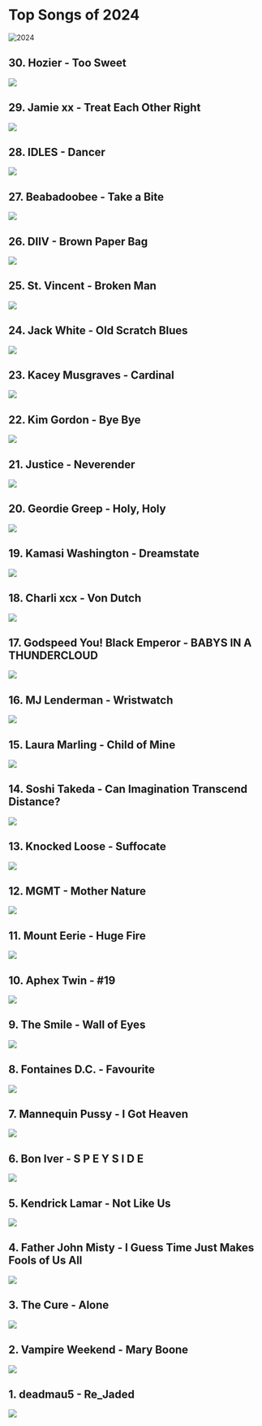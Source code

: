 # Top Songs of 2024

![2024](https://i.imgur.com/F8K5TZE.png)

## 30. Hozier - Too Sweet
    
[![ ](https://markdown-videos-api.jorgenkh.no/url?url=https%3A%2F%2Fwww.youtube.com%2Fwatch%3Fv%3DaezstCBHOPQ)](https://www.youtube.com/watch?v=aezstCBHOPQ)

## 29. Jamie xx - Treat Each Other Right

[![ ](https://markdown-videos-api.jorgenkh.no/url?url=https%3A%2F%2Fwww.youtube.com%2Fwatch%3Fv%3D4zTFuKsJqxA)](https://www.youtube.com/watch?v=4zTFuKsJqxA)


## 28. IDLES - Dancer

[![ ](https://markdown-videos-api.jorgenkh.no/url?url=https%3A%2F%2Fwww.youtube.com%2Fwatch%3Fv%3DA3ZZj5y6Qt4)](https://www.youtube.com/watch?v=A3ZZj5y6Qt4)
    
## 27. Beabadoobee - Take a Bite

[![ ](https://markdown-videos-api.jorgenkh.no/url?url=https%3A%2F%2Fwww.youtube.com%2Fwatch%3Fv%3D-DmixSHLIn0)](https://www.youtube.com/watch?v=-DmixSHLIn0)
    
## 26. DIIV - Brown Paper Bag

[![ ](https://markdown-videos-api.jorgenkh.no/url?url=https%3A%2F%2Fwww.youtube.com%2Fwatch%3Fv%3D1E4CXXWO-9M)](https://www.youtube.com/watch?v=1E4CXXWO-9M)
    
## 25. St. Vincent - Broken Man

[![ ](https://markdown-videos-api.jorgenkh.no/url?url=https%3A%2F%2Fwww.youtube.com%2Fwatch%3Fv%3DRYJxPg6quL4)](https://www.youtube.com/watch?v=RYJxPg6quL4)
    
## 24. Jack White - Old Scratch Blues

[![ ](https://markdown-videos-api.jorgenkh.no/url?url=https%3A%2F%2Fwww.youtube.com%2Fwatch%3Fv%3DxviKHjc89DQ)](https://www.youtube.com/watch?v=xviKHjc89DQ)
    
## 23. Kacey Musgraves - Cardinal

[![ ](https://markdown-videos-api.jorgenkh.no/url?url=https%3A%2F%2Fwww.youtube.com%2Fwatch%3Fv%3DdHI7wnv58ws)](https://www.youtube.com/watch?v=dHI7wnv58ws)
    
## 22. Kim Gordon - Bye Bye

[![ ](https://markdown-videos-api.jorgenkh.no/url?url=https%3A%2F%2Fwww.youtube.com%2Fwatch%3Fv%3DIZ3i80B0qKg)](https://www.youtube.com/watch?v=IZ3i80B0qKg)
    
## 21. Justice - Neverender

[![ ](https://markdown-videos-api.jorgenkh.no/url?url=https%3A%2F%2Fwww.youtube.com%2Fwatch%3Fv%3D47YNsf-7Y7c)](https://www.youtube.com/watch?v=47YNsf-7Y7c)
    
## 20. Geordie Greep - Holy, Holy

[![ ](https://markdown-videos-api.jorgenkh.no/url?url=https%3A%2F%2Fwww.youtube.com%2Fwatch%3Fv%3DA4EU_0vFzuU)](https://www.youtube.com/watch?v=A4EU_0vFzuU)
    
## 19. Kamasi Washington - Dreamstate

[![ ](https://markdown-videos-api.jorgenkh.no/url?url=https%3A%2F%2Fwww.youtube.com%2Fwatch%3Fv%3DnxMolO9CEaU)](https://www.youtube.com/watch?v=nxMolO9CEaU)
    
## 18. Charli xcx - Von Dutch

[![ ](https://markdown-videos-api.jorgenkh.no/url?url=https%3A%2F%2Fwww.youtube.com%2Fwatch%3Fv%3DcwZ1L_0QLjw)](https://www.youtube.com/watch?v=cwZ1L_0QLjw)
    
## 17. Godspeed You! Black Emperor - BABYS IN A THUNDERCLOUD

[![ ](https://markdown-videos-api.jorgenkh.no/url?url=https%3A%2F%2Fwww.youtube.com%2Fwatch%3Fv%3DLb3VKnzuDeE)](https://www.youtube.com/watch?v=Lb3VKnzuDeE)
    
## 16. MJ Lenderman - Wristwatch

[![ ](https://markdown-videos-api.jorgenkh.no/url?url=https%3A%2F%2Fwww.youtube.com%2Fwatch%3Fv%3DYeGujHpGUIs)](https://www.youtube.com/watch?v=YeGujHpGUIs)
    
## 15. Laura Marling - Child of Mine

[![ ](https://markdown-videos-api.jorgenkh.no/url?url=https%3A%2F%2Fwww.youtube.com%2Fwatch%3Fv%3Dh7mjo5xEPxs)](https://www.youtube.com/watch?v=h7mjo5xEPxs)
    
## 14. Soshi Takeda - Can Imagination Transcend Distance?

[![ ](https://markdown-videos-api.jorgenkh.no/url?url=https%3A%2F%2Fwww.youtube.com%2Fwatch%3Fv%3DOpdb_6wtfQI)](https://www.youtube.com/watch?v=Opdb_6wtfQI)
    
## 13. Knocked Loose - Suffocate

[![ ](https://markdown-videos-api.jorgenkh.no/url?url=https%3A%2F%2Fwww.youtube.com%2Fwatch%3Fv%3DRAuuVY__KQ0)](https://www.youtube.com/watch?v=RAuuVY__KQ0)
    
## 12. MGMT - Mother Nature

[![ ](https://markdown-videos-api.jorgenkh.no/url?url=https%3A%2F%2Fwww.youtube.com%2Fwatch%3Fv%3DsDzIO5ahGE8)](https://www.youtube.com/watch?v=sDzIO5ahGE8)
    
## 11. Mount Eerie - Huge Fire

[![ ](https://markdown-videos-api.jorgenkh.no/url?url=https%3A%2F%2Fwww.youtube.com%2Fwatch%3Fv%3DZl2SK8WaoKU)](https://www.youtube.com/watch?v=Zl2SK8WaoKU)
    
## 10. Aphex Twin - #19

[![ ](https://markdown-videos-api.jorgenkh.no/url?url=https%3A%2F%2Fwww.youtube.com%2Fwatch%3Fv%3DiHzuygQd3do)](https://www.youtube.com/watch?v=iHzuygQd3do)

## 9. The Smile - Wall of Eyes

[![ ](https://markdown-videos-api.jorgenkh.no/url?url=https%3A%2F%2Fwww.youtube.com%2Fwatch%3Fv%3DIsqqjOxEuAg)](https://www.youtube.com/watch?v=IsqqjOxEuAg)

## 8. Fontaines D.C. - Favourite

[![ ](https://markdown-videos-api.jorgenkh.no/url?url=https%3A%2F%2Fwww.youtube.com%2Fwatch%3Fv%3D0a_vpigwDb4)](https://www.youtube.com/watch?v=0a_vpigwDb4)

## 7. Mannequin Pussy - I Got Heaven

[![ ](https://markdown-videos-api.jorgenkh.no/url?url=https%3A%2F%2Fwww.youtube.com%2Fwatch%3Fv%3DEvgYIXc4JDA)](https://www.youtube.com/watch?v=EvgYIXc4JDA)

## 6. Bon Iver - S P E Y S I D E

[![ ](https://markdown-videos-api.jorgenkh.no/url?url=https%3A%2F%2Fwww.youtube.com%2Fwatch%3Fv%3Dth4u1yrpuRE)](https://www.youtube.com/watch?v=th4u1yrpuRE)

## 5. Kendrick Lamar - Not Like Us

[![ ](https://markdown-videos-api.jorgenkh.no/url?url=https%3A%2F%2Fwww.youtube.com%2Fwatch%3Fv%3DH58vbez_m4E)](https://www.youtube.com/watch?v=H58vbez_m4E)

## 4. Father John Misty - I Guess Time Just Makes Fools of Us All

[![ ](https://markdown-videos-api.jorgenkh.no/url?url=https%3A%2F%2Fwww.youtube.com%2Fwatch%3Fv%3D73qfO13cjns)](https://www.youtube.com/watch?v=73qfO13cjns)

## 3. The Cure - Alone

[![ ](https://markdown-videos-api.jorgenkh.no/url?url=https%3A%2F%2Fwww.youtube.com%2Fwatch%3Fv%3Dsx9SVAtMkJM)](https://www.youtube.com/watch?v=sx9SVAtMkJM)

## 2. Vampire Weekend - Mary Boone

[![ ](https://markdown-videos-api.jorgenkh.no/url?url=https%3A%2F%2Fwww.youtube.com%2Fwatch%3Fv%3Djye_dI-Jk5U)](https://www.youtube.com/watch?v=jye_dI-Jk5U)

## 1. deadmau5 - Re_Jaded
   
[![ ](https://markdown-videos-api.jorgenkh.no/url?url=https%3A%2F%2Fwww.youtube.com%2Fwatch%3Fv%3D1ZHegoSlXZk)](https://www.youtube.com/watch?v=1ZHegoSlXZk)
